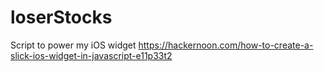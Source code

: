 # loserStocks
Script to power my iOS widget
https://hackernoon.com/how-to-create-a-slick-ios-widget-in-javascript-e11p33t2
